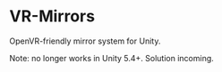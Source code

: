 # VR-Mirrors
OpenVR-friendly mirror system for Unity.

Note: no longer works in Unity 5.4+. Solution incoming.
